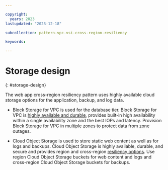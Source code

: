 ```yaml
---

copyright:
  years: 2023
lastupdated: "2023-12-18"

subcollection: pattern-vpc-vsi-cross-region-resiliency

keywords:

---
```


# Storage design
{: #storage-design}

The web app cross-region resiliency pattern uses highly available cloud storage options for the application, backup, and log data.

- Block Storage for VPC is used for the database tier. Block Storage for VPC is [highly available and durable](/docs/vpc?topic=vpc-storageavailability), provides built-in high availability within a single availability zone and the best IOPs and latency. Provision Block Storage for VPC in multiple zones to protect data from zone outages.

- Cloud Object Storage is used to store static web content as well as for logs and backups. Cloud Object Storage is highly available, durable, and secure and provides region and cross-region [resiliency options](/docs/cloud-object-storage/basics?topic=cloud-object-storage-endpoints). Use region Cloud Object Storage buckets for web content and logs and cross-region Cloud Object Storage buckets for backups.
